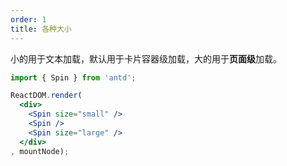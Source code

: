 ```yaml
---
order: 1
title: 各种大小
---
```


小的用于文本加载，默认用于卡片容器级加载，大的用于**页面级**加载。

````jsx
import { Spin } from 'antd';

ReactDOM.render(
  <div>
    <Spin size="small" />
    <Spin />
    <Spin size="large" />
  </div>
, mountNode);
````

<style>
.ant-spin {
  margin-right: 16px;
}
</style>
